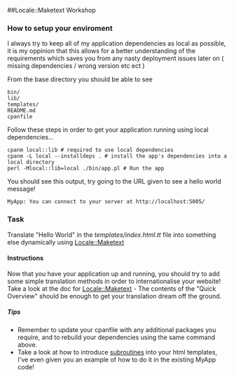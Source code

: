 ##Locale::Maketext Workshop

### How to setup your enviroment

I always try to keep all of my application dependencies as local as possible, it is my oppinion 
that this allows for a better understanding of the requirements which saves you from any nasty 
deployment issues later on ( missing dependencies / wrong version etc ect )

From the base directory you should be able to see

    bin/
    lib/
    templates/
    README.md
    cpanfile

Follow these steps in order to get your application running using local dependencies...

    cpanm local::lib # required to use local dependencies
    cpanm -L local --installdeps . # install the app's dependencies into a local directory
    perl -Mlocal::lib=local ./bin/app.pl # Run the app
    
You should see this output, try going to the URL given to see a hello world message!

    MyApp: You can connect to your server at http://localhost:5005/

### Task

Translate "Hello World" in the <i>templates/index.html.tt</i> file into something else dynamically using [Locale::Maketext](http://perldoc.perl.org/Locale/Maketext.html)

#### Instructions

Now that you have your application up and running, you should try to add some simple translation methods in order to internationalise your website!
Take a look at the doc for [Locale::Maketext](http://perldoc.perl.org/Locale/Maketext.html) - The contents of the "Quick Overview" should be enough to get your translation dream off the ground.

##### Tips

- Remember to update your cpanfile with any additional packages you require, and to rebuild your dependencies using the same command above.
- Take a look at how to introduce [subroutines](http://www.template-toolkit.org/docs/manual/Variables.html#section_Subroutines) into your html templates, I've even given you an example of how to do it in the existing MyApp code!
